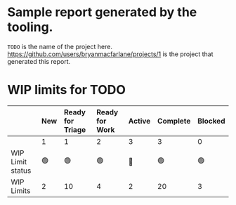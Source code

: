 # Sample report generated by the tooling.

`TODO` is the name of the project here.
https://github.com/users/bryanmacfarlane/projects/1 is the project that generated this report.

# WIP limits for TODO

|                  | New | Ready for Triage | Ready for Work | Active | Complete | Blocked |
| :--------------- | :-- | :--------------- | :------------- | :----- | :------- | :------ |
|                  | 1   | 1                | 2              | 3      | 3        | 0       |
| WIP Limit status | 🟢  | 🟢               | 🟢             | 🔴     | 🟢       | 🟢      |
| WIP Limits       | 2   | 10               | 4              | 2      | 20       | 3       |
